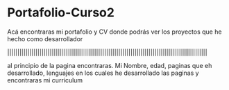 # Portafolio-Curso2

Acá encontraras mi portafolio y CV donde podrás ver los proyectos que he hecho como desarrollador


|||||||||||||||||||||||||||||||||||||||||||||||||||||||||||||||||||||||||||||||||||||||||||||||||||

al principio de la pagina encontraras. Mi Nombre, edad, paginas que eh desarrollado, lenguajes en los cuales he desarrollado las paginas y encontraras mi curriculum 
